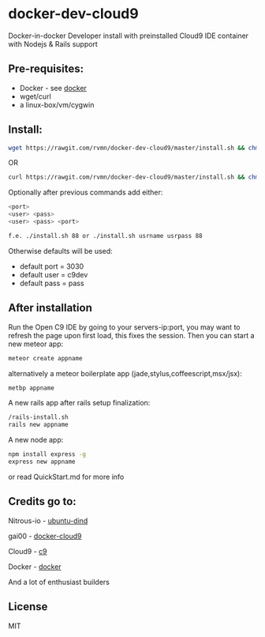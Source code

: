 docker-dev-cloud9
=================

Docker-in-docker Developer install with preinstalled Cloud9 IDE container with Nodejs & Rails support

Pre-requisites:
----
  - Docker  - see [docker]
  - wget/curl
  - a linux-box/vm/cygwin

Install:
----
```sh
wget https://rawgit.com/rvmn/docker-dev-cloud9/master/install.sh && chmod +x install.sh && ./install.sh
```
OR
```sh
curl https://rawgit.com/rvmn/docker-dev-cloud9/master/install.sh && chmod +x install.sh && ./install.sh
```
Optionally after previous commands add either:
```sh
<port> 
<user> <pass>
<user> <pass> <port>

f.e. ./install.sh 88 or ./install.sh usrname usrpass 88
```
Otherwise defaults will be used:
- default port = 3030
- default user = c9dev
- default pass = pass


After installation
------
Run the 
Open C9 IDE by going to your servers-ip:port, you may want to refresh the page upon first load, this fixes the session.
Then you can start a new meteor app:
```sh
meteor create appname
```
alternatively a meteor boilerplate app (jade,stylus,coffeescript,msx/jsx):
```sh
metbp appname
```
A new rails app after rails setup finalization:
```sh
/rails-install.sh
rails new appname
```
A new node app:
```sh
npm install express -g
express new appname
```
or read QuickStart.md for more info

Credits go to:
----
Nitrous-io - [ubuntu-dind]

gai00  - [docker-cloud9]

Cloud9 - [c9]

Docker - [docker]

And a lot of enthusiast builders

License
----

MIT

[ubuntu-dind]:https://github.com/nitrous-io/ubuntu-dind
[docker-cloud9]:https://github.com/gai00/docker-cloud9
[mongohq]:https://www.mongohq.com/
[c9]:http://cloud9.io
[docker]:http://docker.io
